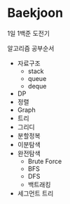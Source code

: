 # Baekjoon
1일 1백준 도전기

알고리즘 공부순서
- 자료구조
    - stack
    - queue
    - deque
- DP
- 정렬
- Graph
- 트리
- 그리디
- 분할정복
- 이분탐색
- 완전탐색
    - Brute Force
    - BFS
    - DFS
    - 백트래킹
- 세그먼트 트리

